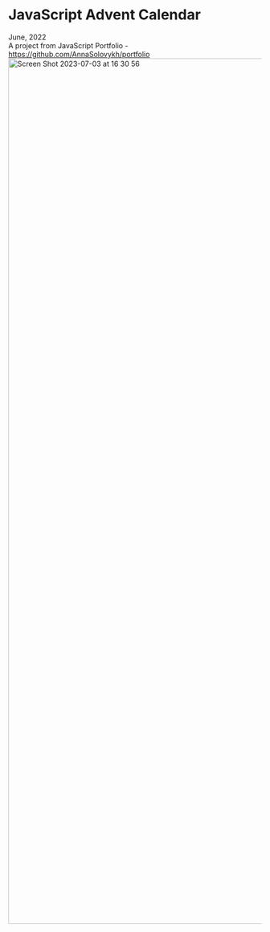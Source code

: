 # JavaScript Advent Calendar 
June, 2022
<br/>
A project from JavaScript Portfolio - https://github.com/AnnaSolovykh/portfolio 
<img width="1722" alt="Screen Shot 2023-07-03 at 16 30 56" src="https://github.com/AnnaSolovykh/advent/assets/114008959/5dda47af-7e0b-4868-bd5a-1a1ed159a8a8">
